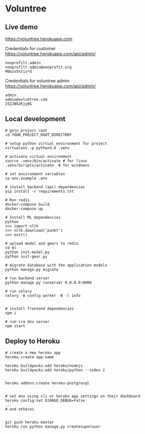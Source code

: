 # Voluntree

## Live demo

https://voluntree.herokuapp.com

Credentials for customer  
https://voluntree.herokuapp.com/api/admin/
```
nonprofilt.admin
nonprofilt.admin@nonprofit.org
M0ozv5%7ix*d
```

Credentials for voluntree admin  
https://voluntree.herokuapp.com/api/admin/
```
admin
admin@voluntree.com
I5ZJW42Kjy0&
```


## Local development
```
# goto project root
cd YOUR_PROJECT_ROOT_DIRECTORY

# setup python virtual environment for project 
virtualenv -p python3.6 .venv

# activate virtual environment
source .venv/bin/activate # for linux
.venv/Scripts/activate  # for windowns

# set environment variables
cp env.example .env

# install backend (api) dependencies
pip install -r requirements.txt

# Run redis
docker-compose build
docker-compose up

# Install ML dependencies
python 
>>> import nltk
>>> nltk.download('punkt')
>>> exit()

# upload model and gears to redis
cd ml
python init-model.py
python init-gear.py

# migrate database with the application models
python manage.py migrate

# run backend server
python manage.py runserver 0.0.0.0:8000

# run celery
celery -A config worker -B -l info


# install frontend dependencies
npm i

# run cra dev server
npm start

```

## Deploy to Heroku

```
# create a new heroku app
heroku create app-name

heroku buildpacks:add heroku/nodejs
heroku buildpacks:add heroku/python --index 2


heroku addons:create heroku-postgresql


# set env using cli or heroku app settings on their dashboard
heroku config:set DJANGO_DEBUG=False
... 
# and otheres


git push heroku master
heroku run python manage.py createsuperuser
```